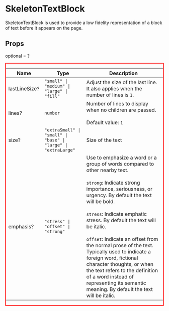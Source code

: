 # SkeletonTextBlock

SkeletonTextBlock is used to provide a low fidelity representation of a block of text before it appears on the page.

## Props
optional = ?


<div style="border: 2px red solid;">

| Name | Type | Description |
| --- | --- | --- |
| lastLineSize? | <code>"small" &#124; "medium" &#124; "large" &#124; "fill"</code> | Adjust the size of the last line. It also applies when the number of lines is `1`.  |
| lines? | <code>number</code> | Number of lines to display when no children are passed.<br /><br />Default value: <code>1</code> |
| size? | <code>"extraSmall" &#124; "small" &#124; "base" &#124; "large" &#124; "extraLarge"</code> | Size of the text  |
| emphasis? | <code>"stress" &#124; "offset" &#124; "strong"</code> | Use to emphasize a word or a group of words compared to other nearby text.<br /><br />`strong`: Indicate strong importance, seriousness, or urgency. By default the text will be bold.<br /><br />`stress`: Indicate emphatic stress. By default the text will be italic.<br /><br />`offset`: Indicate an offset from the normal prose of the text. Typically used to indicate a foreign word, fictional character thoughts, or when the text refers to the definition of a word instead of representing its semantic meaning. By default the text will be italic.  |

</div>